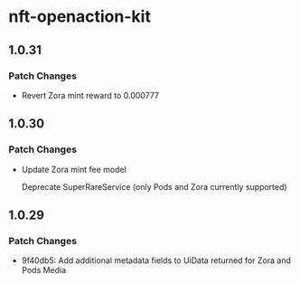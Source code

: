 # nft-openaction-kit

## 1.0.31

### Patch Changes

- Revert Zora mint reward to 0.000777

## 1.0.30

### Patch Changes

- Update Zora mint fee model

  Deprecate SuperRareService (only Pods and Zora currently supported)

## 1.0.29

### Patch Changes

- 9f40db5: Add additional metadata fields to UiData returned for Zora and Pods Media
